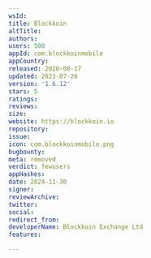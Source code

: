 ```yaml
---
wsId: 
title: Blockkoin
altTitle: 
authors: 
users: 500
appId: com.blockkoinmobile
appCountry: 
released: 2020-08-17
updated: 2023-07-26
version: '1.6.12'
stars: 5
ratings: 
reviews: 
size: 
website: https://blockkoin.io
repository: 
issue: 
icon: com.blockkoinmobile.png
bugbounty: 
meta: removed
verdict: fewusers
appHashes: 
date: 2024-11-30
signer: 
reviewArchive: 
twitter: 
social: 
redirect_from: 
developerName: Blockkoin Exchange Ltd
features: 

---
```



